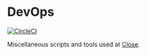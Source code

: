 # DevOps

[![CircleCI](https://circleci.com/gh/closeio/devops.svg?style=svg)](https://circleci.com/gh/closeio/devops)

Miscellaneous scripts and tools used at [Close](https://close.com).
